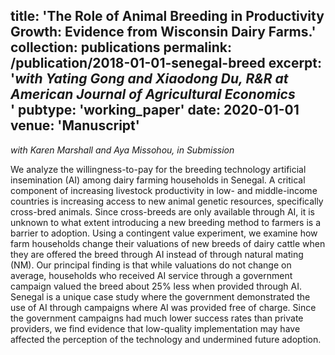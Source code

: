title: 'The Role of Animal Breeding in Productivity Growth: Evidence from Wisconsin Dairy Farms.'
collection: publications
permalink: /publication/2018-01-01-senegal-breed
excerpt: '*with Yating Gong and Xiaodong Du, R&R at American Journal of Agricultural Economics*<br/>'
pubtype: 'working_paper'
date: 2020-01-01
venue: 'Manuscript'
---

*with Karen Marshall and Aya Missohou, in Submission*

 We analyze the willingness-to-pay for the breeding technology artificial insemination (AI) among dairy farming households in Senegal. A critical component of increasing livestock productivity in low- and middle-income countries is increasing access to new animal genetic resources, specifically cross-bred animals. Since cross-breeds are only available through AI, it is unknown to what extent introducing a new breeding method to farmers is a barrier to adoption. Using a contingent value experiment, we examine how farm households change their valuations of new breeds of dairy cattle when they are offered the breed through AI instead of through natural mating (NM). Our principal finding is that while valuations do not change on average, households who received AI service through a government campaign valued the breed about 25% less when provided through AI. Senegal is a unique case study where the government demonstrated the use of AI through campaigns where AI was provided free of charge. Since the government campaigns had much lower success rates than private providers, we find evidence that low-quality implementation may have affected the perception of the technology and undermined future adoption.